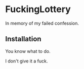 # FuckingLottery
In memory of my failed confession.

## Installation

You know what to do.

I don't give it a fuck.
